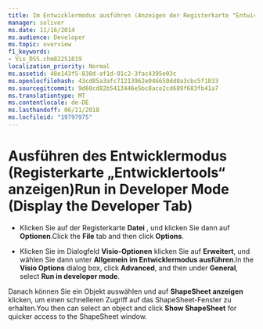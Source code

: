 ```yaml
---
title: Im Entwicklermodus ausführen (Anzeigen der Registerkarte "Entwicklertools")
manager: soliver
ms.date: 11/16/2014
ms.audience: Developer
ms.topic: overview
f1_keywords:
- Vis_DSS.chm82251819
localization_priority: Normal
ms.assetid: 48e143f5-838d-af1d-01c2-3fac4395e03c
ms.openlocfilehash: 43cd85a3afc71213962e046650dd8a3cbc5f1833
ms.sourcegitcommit: 9d60cd82b5413446e5bc8ace2cd689f683fb41a7
ms.translationtype: MT
ms.contentlocale: de-DE
ms.lasthandoff: 06/11/2018
ms.locfileid: "19797975"
---
```

# <a name="run-in-developer-mode-display-the-developer-tab"></a><span data-ttu-id="dc78c-102">Ausführen des Entwicklermodus (Registerkarte „Entwicklertools“ anzeigen)</span><span class="sxs-lookup"><span data-stu-id="dc78c-102">Run in Developer Mode (Display the Developer Tab)</span></span>

- <span data-ttu-id="dc78c-103">Klicken Sie auf der Registerkarte **Datei** , und klicken Sie dann auf **Optionen**.</span><span class="sxs-lookup"><span data-stu-id="dc78c-103">Click the **File** tab and then click **Options**.</span></span>
    
- <span data-ttu-id="dc78c-104">Klicken Sie im Dialogfeld **Visio-Optionen** klicken Sie auf **Erweitert**, und wählen Sie dann unter **Allgemein** **im Entwicklermodus ausführen**.</span><span class="sxs-lookup"><span data-stu-id="dc78c-104">In the **Visio Options** dialog box, click **Advanced**, and then under **General**, select **Run in developer mode**.</span></span>
    
<span data-ttu-id="dc78c-105">Danach können Sie ein Objekt auswählen und auf **ShapeSheet anzeigen** klicken, um einen schnelleren Zugriff auf das ShapeSheet-Fenster zu erhalten.</span><span class="sxs-lookup"><span data-stu-id="dc78c-105">You then can select an object and click **Show ShapeSheet** for quicker access to the ShapeSheet window.</span></span> 
  

